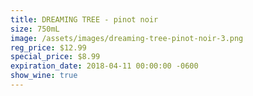 ```yaml
---
title: DREAMING TREE - pinot noir
size: 750mL
image: /assets/images/dreaming-tree-pinot-noir-3.png
reg_price: $12.99
special_price: $8.99
expiration_date: 2018-04-11 00:00:00 -0600
show_wine: true
---
```


